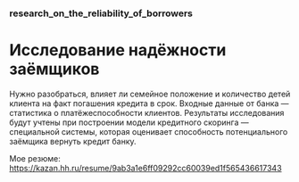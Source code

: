 ### research_on_the_reliability_of_borrowers

# Исследование надёжности заёмщиков

Нужно разобраться, влияет ли семейное положение и количество детей клиента на факт погашения кредита в срок. Входные данные от банка — статистика о платёжеспособности клиентов. Результаты исследования будут учтены при построении модели кредитного скоринга — специальной системы, которая оценивает способность потенциального заёмщика вернуть кредит банку.

Мое резюме:
https://kazan.hh.ru/resume/9ab3a1e6ff09292cc60039ed1f565436617343 
